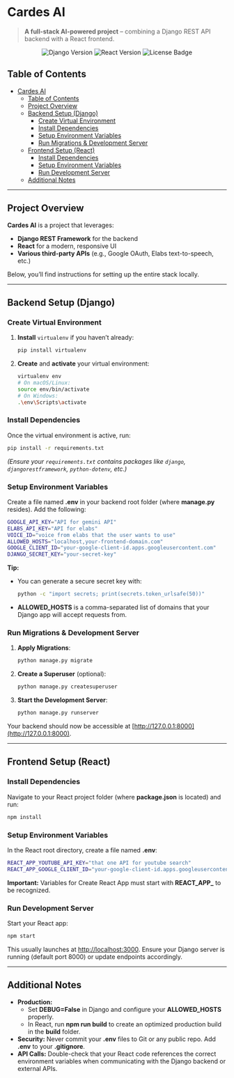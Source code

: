 # Cardes AI

> **A full-stack AI-powered project** – combining a Django REST API backend with a React frontend.

<p align="center">
  <img src="https://img.shields.io/badge/Django-4.2+-success?style=for-the-badge" alt="Django Version">
  <img src="https://img.shields.io/badge/React-18.2+-brightgreen?style=for-the-badge" alt="React Version">
  <img src="https://img.shields.io/badge/License-MIT-blue?style=for-the-badge" alt="License Badge">
</p>

## Table of Contents

- [Cardes AI](#cardes-ai)
  - [Table of Contents](#table-of-contents)
  - [Project Overview](#project-overview)
  - [Backend Setup (Django)](#backend-setup-django)
    - [Create Virtual Environment](#create-virtual-environment)
    - [Install Dependencies](#install-dependencies)
    - [Setup Environment Variables](#setup-environment-variables)
    - [Run Migrations \& Development Server](#run-migrations--development-server)
  - [Frontend Setup (React)](#frontend-setup-react)
    - [Install Dependencies](#install-dependencies-1)
    - [Setup Environment Variables](#setup-environment-variables-1)
    - [Run Development Server](#run-development-server)
  - [Additional Notes](#additional-notes)

---

## Project Overview

**Cardes AI** is a project that leverages:

- **Django REST Framework** for the backend
- **React** for a modern, responsive UI
- **Various third-party APIs** (e.g., Google OAuth, Elabs text-to-speech, etc.)

Below, you’ll find instructions for setting up the entire stack locally.

---

## Backend Setup (Django)

### Create Virtual Environment

1. **Install** `virtualenv` if you haven’t already:

   ```bash
   pip install virtualenv
   ```

2. **Create** and **activate** your virtual environment:

   ```bash
   virtualenv env
   # On macOS/Linux:
   source env/bin/activate
   # On Windows:
   .\env\Scripts\activate
   ```

### Install Dependencies

Once the virtual environment is active, run:

```bash
pip install -r requirements.txt
```

*(Ensure your `requirements.txt` contains packages like `django`, `djangorestframework`, `python-dotenv`, etc.)*

### Setup Environment Variables

Create a file named **.env** in your backend root folder (where **manage.py** resides). Add the following:

```bash
GOOGLE_API_KEY="API for gemini API"
ELABS_API_KEY="API for elabs"
VOICE_ID="voice from elabs that the user wants to use"
ALLOWED_HOSTS="localhost,your-frontend-domain.com"
GOOGLE_CLIENT_ID="your-google-client-id.apps.googleusercontent.com"
DJANGO_SECRET_KEY="your-secret-key"
```

**Tip:**  
- You can generate a secure secret key with:
  
  ```bash
  python -c "import secrets; print(secrets.token_urlsafe(50))"
  ```
  
- **ALLOWED_HOSTS** is a comma-separated list of domains that your Django app will accept requests from.

### Run Migrations & Development Server

1. **Apply Migrations**:

   ```bash
   python manage.py migrate
   ```

2. **Create a Superuser** (optional):

   ```bash
   python manage.py createsuperuser
   ```

3. **Start the Development Server**:

   ```bash
   python manage.py runserver
   ```

Your backend should now be accessible at [http://127.0.0.1:8000](http://127.0.0.1:8000).

---

## Frontend Setup (React)

### Install Dependencies

Navigate to your React project folder (where **package.json** is located) and run:

```bash
npm install
```

### Setup Environment Variables

In the React root directory, create a file named **.env**:

```bash
REACT_APP_YOUTUBE_API_KEY="that one API for youtube search"
REACT_APP_GOOGLE_CLIENT_ID="your-google-client-id.apps.googleusercontent.com"
```

**Important:** Variables for Create React App must start with **REACT_APP_** to be recognized.

### Run Development Server

Start your React app:

```bash
npm start
```

This usually launches at [http://localhost:3000](http://localhost:3000). Ensure your Django server is running (default port 8000) or update endpoints accordingly.

---

## Additional Notes

- **Production:**
  - Set **DEBUG=False** in Django and configure your **ALLOWED_HOSTS** properly.
  - In React, run **npm run build** to create an optimized production build in the **build** folder.
- **Security:** Never commit your **.env** files to Git or any public repo. Add **.env** to your **.gitignore**.
- **API Calls:** Double-check that your React code references the correct environment variables when communicating with the Django backend or external APIs.

